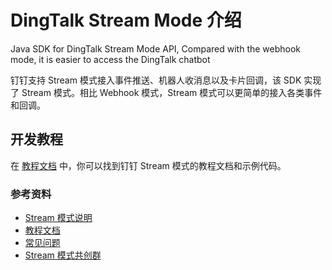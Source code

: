 # DingTalk Stream Mode 介绍

Java SDK for DingTalk Stream Mode API, Compared with the webhook mode, it is easier to access the DingTalk chatbot

钉钉支持 Stream 模式接入事件推送、机器人收消息以及卡片回调，该 SDK 实现了 Stream 模式。相比 Webhook 模式，Stream 模式可以更简单的接入各类事件和回调。

## 开发教程

在 [教程文档](https://opensource.dingtalk.com/developerpedia/docs/explore/tutorials/stream/overview) 中，你可以找到钉钉 Stream 模式的教程文档和示例代码。

### 参考资料

* [Stream 模式说明](https://opensource.dingtalk.com/developerpedia/docs/learn/stream/overview)
* [教程文档](https://opensource.dingtalk.com/developerpedia/docs/explore/tutorials/stream/overview)
* [常见问题](https://opensource.dingtalk.com/developerpedia/docs/learn/stream/faq)
* [Stream 模式共创群](https://opensource.dingtalk.com/developerpedia/docs/explore/support/?via=moon-group)
